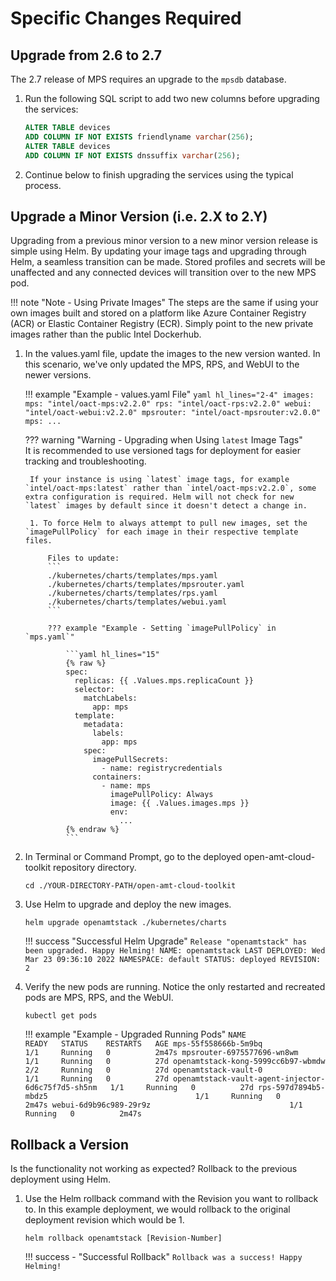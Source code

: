 
# Specific Changes Required

## Upgrade from 2.6 to 2.7

The 2.7 release of MPS requires an upgrade to the `mpsdb` database.

1. Run the following SQL script to add two new columns before upgrading the services:

    ``` sql
    ALTER TABLE devices 
    ADD COLUMN IF NOT EXISTS friendlyname varchar(256);
    ALTER TABLE devices 
    ADD COLUMN IF NOT EXISTS dnssuffix varchar(256);
    ```

2. Continue below to finish upgrading the services using the typical process.

## Upgrade a Minor Version (i.e. 2.X to 2.Y)

Upgrading from a previous minor version to a new minor version release is simple using Helm. By updating your image tags and upgrading through Helm, a seamless transition can be made. Stored profiles and secrets will be unaffected and any connected devices will transition over to the new MPS pod.

!!! note "Note - Using Private Images"
    The steps are the same if using your own images built and stored on a platform like Azure Container Registry (ACR) or Elastic Container Registry (ECR). Simply point to the new private images rather than the public Intel Dockerhub.

1. In the values.yaml file, update the images to the new version wanted. In this scenario, we've only updated the MPS, RPS, and WebUI to the newer versions. 

    !!! example "Example - values.yaml File"
        ```yaml hl_lines="2-4"
        images:
          mps: "intel/oact-mps:v2.2.0"
          rps: "intel/oact-rps:v2.2.0"
          webui: "intel/oact-webui:v2.2.0"
          mpsrouter: "intel/oact-mpsrouter:v2.0.0"
        mps:
          ...
        ```

    ??? warning "Warning - Upgrading when Using `latest` Image Tags"    
        It is recommended to use versioned tags for deployment for easier tracking and troubleshooting. 
        
        If your instance is using `latest` image tags, for example `intel/oact-mps:latest` rather than `intel/oact-mps:v2.2.0`, some extra configuration is required. Helm will not check for new `latest` images by default since it doesn't detect a change in.

        1. To force Helm to always attempt to pull new images, set the `imagePullPolicy` for each image in their respective template files.

            Files to update:
            ```
            ./kubernetes/charts/templates/mps.yaml
            ./kubernetes/charts/templates/mpsrouter.yaml
            ./kubernetes/charts/templates/rps.yaml
            ./kubernetes/charts/templates/webui.yaml
            ```

            ??? example "Example - Setting `imagePullPolicy` in `mps.yaml`"

                ```yaml hl_lines="15"
                {% raw %}
                spec:
                  replicas: {{ .Values.mps.replicaCount }}
                  selector:
                    matchLabels:
                      app: mps
                  template:
                    metadata:
                      labels:
                        app: mps
                    spec:
                      imagePullSecrets:
                        - name: registrycredentials
                      containers:
                        - name: mps
                          imagePullPolicy: Always
                          image: {{ .Values.images.mps }}
                          env:
                            ...
                {% endraw %}            
                ```


2. In Terminal or Command Prompt, go to the deployed open-amt-cloud-toolkit repository directory.

    ```
    cd ./YOUR-DIRECTORY-PATH/open-amt-cloud-toolkit
    ```


3. Use Helm to upgrade and deploy the new images.

    ```
    helm upgrade openamtstack ./kubernetes/charts
    ```

    !!! success "Successful Helm Upgrade"
        ```
        Release "openamtstack" has been upgraded. Happy Helming!
        NAME: openamtstack
        LAST DEPLOYED: Wed Mar 23 09:36:10 2022
        NAMESPACE: default
        STATUS: deployed
        REVISION: 2
        ```

4. Verify the new pods are running. Notice the only restarted and recreated pods are MPS, RPS, and the WebUI.

    ```
    kubectl get pods
    ```

    !!! example "Example - Upgraded Running Pods"
        ```
        NAME                                                 READY   STATUS    RESTARTS   AGE
        mps-55f558666b-5m9bq                                 1/1     Running   0          2m47s
        mpsrouter-6975577696-wn8wm                           1/1     Running   0          27d
        openamtstack-kong-5999cc6b97-wbmdw                   2/2     Running   0          27d
        openamtstack-vault-0                                 1/1     Running   0          27d
        openamtstack-vault-agent-injector-6d6c75f7d5-sh5nm   1/1     Running   0          27d
        rps-597d7894b5-mbdz5                                 1/1     Running   0          2m47s
        webui-6d9b96c989-29r9z                               1/1     Running   0          2m47s
        ```

## Rollback a Version

Is the functionality not working as expected? Rollback to the previous deployment using Helm.

1. Use the Helm rollback command with the Revision you want to rollback to. In this example deployment, we would rollback to the original deployment revision which would be 1.

    ```
    helm rollback openamtstack [Revision-Number]
    ```
    
    !!! success - "Successful Rollback" 
        ```
        Rollback was a success! Happy Helming!
        ```

<!-- ## Upgrade LTS or Major Versions (i.e. 2.X to 3.Y) -->